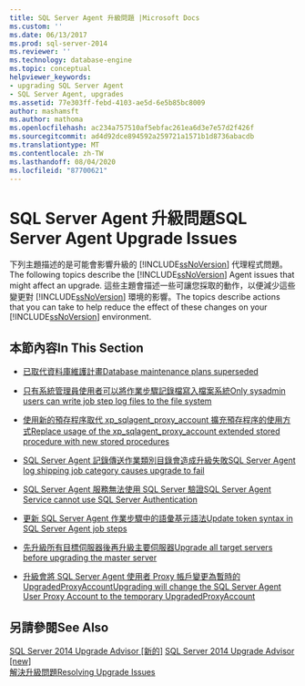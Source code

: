 ```yaml
---
title: SQL Server Agent 升級問題 |Microsoft Docs
ms.custom: ''
ms.date: 06/13/2017
ms.prod: sql-server-2014
ms.reviewer: ''
ms.technology: database-engine
ms.topic: conceptual
helpviewer_keywords:
- upgrading SQL Server Agent
- SQL Server Agent, upgrades
ms.assetid: 77e303ff-febd-4103-ae5d-6e5b85bc8009
author: mashamsft
ms.author: mathoma
ms.openlocfilehash: ac234a757510af5ebfac261ea6d3e7e57d2f426f
ms.sourcegitcommit: ad4d92dce894592a259721a1571b1d8736abacdb
ms.translationtype: MT
ms.contentlocale: zh-TW
ms.lasthandoff: 08/04/2020
ms.locfileid: "87700621"
---
```

# <a name="sql-server-agent-upgrade-issues"></a><span data-ttu-id="c32ee-102">SQL Server Agent 升級問題</span><span class="sxs-lookup"><span data-stu-id="c32ee-102">SQL Server Agent Upgrade Issues</span></span>
  <span data-ttu-id="c32ee-103">下列主題描述的是可能會影響升級的 [!INCLUDE[ssNoVersion](../../includes/ssnoversion-md.md)] 代理程式問題。</span><span class="sxs-lookup"><span data-stu-id="c32ee-103">The following topics describe the [!INCLUDE[ssNoVersion](../../includes/ssnoversion-md.md)] Agent issues that might affect an upgrade.</span></span> <span data-ttu-id="c32ee-104">這些主題會描述一些可讓您採取的動作，以便減少這些變更對 [!INCLUDE[ssNoVersion](../../includes/ssnoversion-md.md)] 環境的影響。</span><span class="sxs-lookup"><span data-stu-id="c32ee-104">The topics describe actions that you can take to help reduce the effect of these changes on your [!INCLUDE[ssNoVersion](../../includes/ssnoversion-md.md)] environment.</span></span>  
  
## <a name="in-this-section"></a><span data-ttu-id="c32ee-105">本節內容</span><span class="sxs-lookup"><span data-stu-id="c32ee-105">In This Section</span></span>  
  
-   [<span data-ttu-id="c32ee-106">已取代資料庫維護計畫</span><span class="sxs-lookup"><span data-stu-id="c32ee-106">Database maintenance plans superseded</span></span>](../../../2014/sql-server/install/database-maintenance-plans-superseded.md)  
  
-   [<span data-ttu-id="c32ee-107">只有系統管理員使用者可以將作業步驟記錄檔寫入檔案系統</span><span class="sxs-lookup"><span data-stu-id="c32ee-107">Only sysadmin users can write job step log files to the file system</span></span>](../../../2014/sql-server/install/only-sysadmin-users-can-write-job-step-log-files-to-the-file-system.md)  
  
-   [<span data-ttu-id="c32ee-108">使用新的預存程序取代 xp_sqlagent_proxy_account 擴充預存程序的使用方式</span><span class="sxs-lookup"><span data-stu-id="c32ee-108">Replace usage of the xp_sqlagent_proxy_account extended stored procedure with new stored procedures</span></span>](../../../2014/sql-server/install/replace-xp-sqlagent-proxy-account-extended-sp-with-new-stored-procedures.md)  
  
-   [<span data-ttu-id="c32ee-109">SQL Server Agent 記錄傳送作業類別目錄會造成升級失敗</span><span class="sxs-lookup"><span data-stu-id="c32ee-109">SQL Server Agent log shipping job category causes upgrade to fail</span></span>](../../../2014/sql-server/install/sql-server-agent-log-shipping-job-category-causes-upgrade-to-fail.md)  
  
-   [<span data-ttu-id="c32ee-110">SQL Server Agent 服務無法使用 SQL Server 驗證</span><span class="sxs-lookup"><span data-stu-id="c32ee-110">SQL Server Agent Service cannot use SQL Server Authentication</span></span>](../../../2014/sql-server/install/sql-server-agent-service-cannot-use-sql-server-authentication.md)  
  
-   [<span data-ttu-id="c32ee-111">更新 SQL Server Agent 作業步驟中的語彙基元語法</span><span class="sxs-lookup"><span data-stu-id="c32ee-111">Update token syntax in SQL Server Agent job steps</span></span>](../../../2014/sql-server/install/update-token-syntax-in-sql-server-agent-job-steps.md)  
  
-   [<span data-ttu-id="c32ee-112">先升級所有目標伺服器後再升級主要伺服器</span><span class="sxs-lookup"><span data-stu-id="c32ee-112">Upgrade all target servers before upgrading the master server</span></span>](../../../2014/sql-server/install/upgrade-all-target-servers-before-upgrading-the-master-server.md)  
  
-   [<span data-ttu-id="c32ee-113">升級會將 SQL Server Agent 使用者 Proxy 帳戶變更為暫時的 UpgradedProxyAccount</span><span class="sxs-lookup"><span data-stu-id="c32ee-113">Upgrading will change the SQL Server Agent User Proxy Account to the temporary UpgradedProxyAccount</span></span>](../../../2014/sql-server/install/upgrading-changes-sql-server-agent-user-proxy-account-to-temporary-account.md)  
  
## <a name="see-also"></a><span data-ttu-id="c32ee-114">另請參閱</span><span class="sxs-lookup"><span data-stu-id="c32ee-114">See Also</span></span>  
 <span data-ttu-id="c32ee-115">[SQL Server 2014 Upgrade Advisor &#91;新的&#93;](sql-server-2014-upgrade-advisor.md) </span><span class="sxs-lookup"><span data-stu-id="c32ee-115">[SQL Server 2014 Upgrade Advisor &#91;new&#93;](sql-server-2014-upgrade-advisor.md) </span></span>  
 [<span data-ttu-id="c32ee-116">解決升級問題</span><span class="sxs-lookup"><span data-stu-id="c32ee-116">Resolving Upgrade Issues</span></span>](../../../2014/sql-server/install/resolving-upgrade-issues.md)  
  
  
